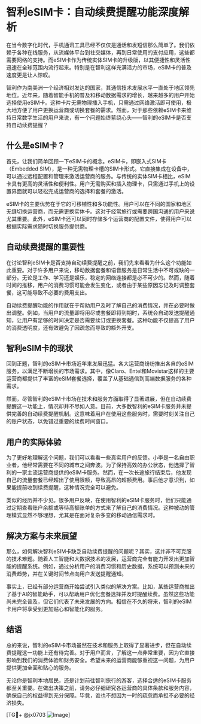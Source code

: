 # 智利eSIM卡：自动续费提醒功能深度解析

在当今数字化时代，手机通讯工具已经不仅仅是通话和发短信那么简单了。我们依赖于各种在线服务，从流媒体平台到社交媒体，再到日常使用的支付应用，这些都需要网络的支持。而eSIM卡作为传统实体SIM卡的升级版，以其便捷性和灵活性迅速在全球范围内流行起来。特别是在智利这样充满活力的市场，eSIM卡的普及速度更是让人惊叹。

智利作为南美洲一个经济相对发达的国家，其通信技术发展水平一直处于地区领先地位。近年来，随着智能手机的普及和移动数据需求的增长，越来越多的用户开始选择使用eSIM卡。这种卡片无需物理插入手机，只需通过网络激活即可使用，极大地方便了用户更换运营商或切换套餐的需求。然而，对于那些依赖eSIM卡来维持日常数字生活的用户来说，有一个问题始终萦绕心头——智利的eSIM卡是否支持自动续费提醒？

## 什么是eSIM卡？

首先，让我们简单回顾一下eSIM卡的概念。eSIM卡，即嵌入式SIM卡（Embedded SIM），是一种无需物理卡槽的SIM卡形式。它直接集成在设备中，可以通过远程配置和管理来激活运营商的服务。与传统的实体SIM卡相比，eSIM卡具有更高的灵活性和便利性。用户无需购买和插入物理卡，只需通过手机上的设置界面就可以轻松完成运营商的选择和套餐的激活。

eSIM卡的主要优势在于它的可移植性和多功能性。用户可以在不同的国家和地区无缝切换运营商，而无需更换实体卡。这对于经常旅行或需要跨国沟通的用户来说尤其重要。此外，eSIM卡还可以同时存储多个运营商的配置文件，使得用户可以根据实际需求随时切换服务提供商。

## 自动续费提醒的重要性

在讨论智利eSIM卡是否支持自动续费提醒之前，我们先来看看为什么这个功能如此重要。对于许多用户来说，移动数据套餐和语音服务是日常生活中不可或缺的一部分。无论是工作、学习还是娱乐，稳定的网络连接都是必不可少的。然而，随着时间的推移，用户的消费习惯可能会发生变化，或者由于某些原因忘记及时调整套餐，这可能导致不必要的费用支出。

自动续费提醒功能的作用就在于帮助用户及时了解自己的消费情况，并在必要时做出调整。例如，当用户的流量即将用尽或套餐即将到期时，系统会自动发送提醒通知，让用户有足够的时间决定是否需要续订或更换套餐。这种功能不仅提高了用户的消费透明度，还有效避免了因疏忽而导致的额外开支。

## 智利eSIM卡的现状

回到正题，智利的eSIM卡市场近年来发展迅猛。各大运营商纷纷推出各自的eSIM服务，以满足不断增长的市场需求。其中，像Claro、Entel和Movistar这样的主要运营商都提供了丰富的eSIM套餐选择，覆盖了从基础通信到高端数据服务的各种需求。

然而，尽管智利的eSIM卡市场在技术和服务方面取得了显著进展，但在自动续费提醒这一功能上，情况却并不尽如人意。目前，大多数智利的eSIM卡服务并未提供完善的自动续费提醒机制。这意味着用户在使用这些服务时，需要时刻关注自己的账户状态，以免错过重要的续费时间窗口。

## 用户的实际体验

为了更好地理解这个问题，我们可以看看一些真实用户的反馈。小李是一名自由职业者，他经常需要在不同的城市之间奔波。为了保持高效的办公状态，他选择了智利的一家主流运营商提供的eSIM卡服务。然而，在一次长途旅行结束后，他发现自己的流量套餐已经超出了使用限额，导致高昂的超额费用。事后他才意识到，如果能提前收到续费提醒，这种情况完全可以避免。

类似的经历并不少见。很多用户反映，在使用智利的eSIM卡服务时，他们只能通过定期查看账户余额或等待高额账单的方式来了解自己的消费情况。这种被动的管理模式显然不够理想，尤其是在面对复杂多变的移动通信需求时。

## 解决方案与未来展望

那么，如何解决智利eSIM卡缺乏自动续费提醒的问题呢？其实，这并非不可克服的技术难题。随着人工智能和大数据技术的发展，运营商完全有能力开发出更加智能的提醒系统。例如，通过分析用户的消费习惯和历史数据，系统可以预测未来的消费趋势，并在关键时间节点向用户发送提醒通知。

事实上，已经有部分运营商开始尝试引入类似的解决方案。比如，某些运营商推出了基于AI的智能助手，可以帮助用户优化套餐选择并及时提醒续费。虽然这些功能尚未完全普及，但它们代表了未来发展的方向。相信在不久的将来，智利的eSIM卡用户将享受到更加贴心和智能化的服务。

## 结语

总的来说，智利的eSIM卡市场虽然在技术和服务上取得了显著进步，但在自动续费提醒这一功能上还有待完善。对于用户而言，了解这一点非常重要，因为它直接影响到我们的消费体验和财务安全。希望未来的运营商能够重视这一问题，为用户提供更加全面和贴心的服务。

无论你是智利本地居民，还是计划前往智利旅行的游客，选择合适的eSIM卡服务都至关重要。在做出决策之前，请务必仔细研究各运营商的具体条款和服务内容，确保自己的权益得到充分保障。毕竟，谁也不想因为一时的疏忽而承担不必要的经济损失。

[TG💪+ @jx0703 ![Image](https://github.com/user-attachments/assets/dbca1d08-cadb-493c-b0ec-ad6f7a83f270)]